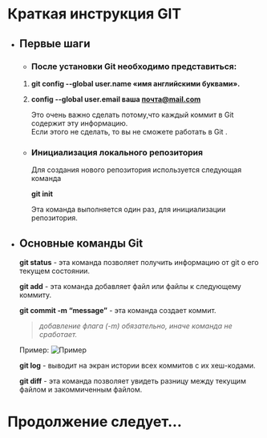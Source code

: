 # Краткая инструкция GIT

* ## Первые шаги

  - ### После установки Git необходимо представиться:

  1.  **git config --global user.name «имя английскими буквами».**
  2.  **config --global user.email ваша почта@mail.com**

        Это очень важно сделать потому,что каждый коммит в Git содержит эту информацию.  
     Если этого не сделать, то вы не сможете работать в Git .

  - ### Инициализация локального репозитория

    Для создания нового репозитория используется следующая команда

    __git init__

    Эта команда выполняется один раз, для инициализации репозитория.

* ## Основные команды Git

    **git status** - эта команда позволяет получить информацию от git о его текущем состоянии.

    **git add** - эта команда добавляет файл или файлы к следующему коммиту.

    **git commit -m “message”** - эта команда создает коммит.
        
     >_добавление флага (-m) обязательно, иначе команда не сработает._

     Пример:
    ![Пример](Пример.PNG)


    **git log** - выводит на экран истории всех коммитов с их хеш-кодами.

    **git diff** - эта команда позволяет увидеть разницу между текущим файлом и закоммиченным файлом.

Продолжение следует...
======================

